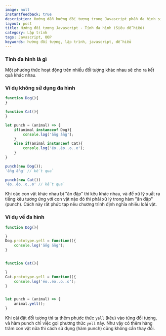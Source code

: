 ```yaml
---
image: null
instantfeedback: true
description: Hướng dẫn hướng đối tượng trong Javascript phần đa hình siêu dễ hiểu
layout: post
title: Hướng đối tượng Javascript - Tính đa hình (Siêu dễ hiểu)
category: Lập trình
tags: Javascript, OOP
keywords: hướng đối tượng, lập trình, javascript, dễ hiểu
---
```


<h3>Tính đa hình là gì</h3>

Một phương thức hoạt động trên nhiều đối tượng khác nhau sẽ cho ra kết quả khác nhau.

<h3>Ví dụ không sử dụng đa hình</h3>

```javascript
function Dog(){
}

function Cat(){
}

let punch = (animal) => {
	if(animal instanceof Dog){
		console.log('ẳng ẳng');
	}
	else if(animal instanceof Cat){
		console.log('éo..éo..o..o');
	}
}

punch(new Dog());
'ẳng ẳng' // kết quả

punch(new Cat())
'éo..éo..o..o' // kết quả
```

Khi các con vật khác nhau bị "ăn đập" thì kêu khác nhau, và để xử lý xuất ra tiếng kêu tương ứng với con vật nào đó thì phải xử lý trong hàm "ăn đập" (punch). Cách này rất phức tạp nếu chương trình định nghĩa nhiều loài vật.

<h3>Ví dụ về đa hình</h3>

```javascript
function Dog(){

}
Dog.prototype.yell = function(){
	console.log('ẳng ẳng');
}


function Cat(){

}
Cat.prototype.yell = function(){
	console.log('éo..éo..o..o');
}


let punch = (animal) => {
	animal.yell();
}
```

Khi cài đặt đối tượng thì ta thêm phước thức `yell` (kêu) vào từng đối tượng, và hàm punch chỉ việc gọi phương thức `yell` này. Như vậy có thêm hàng trăm con vật nữa thì cách sử dụng (hàm punch) cũng không cần thay đổi.